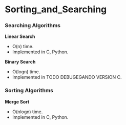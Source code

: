 
# Sorting_and_Searching
	
### Searching Algorithms
	
**Linear Search**

- O(n) time.
- Implemented in C, Python.

**Binary Search**

- O(logn) time.
- Implemented in TODO DEBUGEGANDO VERSION C.

### Sorting Algorithms	

**Merge Sort**

- O(nlogn) time.
- Implemented in C, Python.
	
